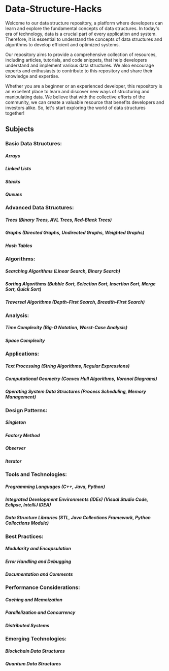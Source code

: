 # Data-Structure-Hacks

Welcome to our data structure repository, a platform where developers can learn and explore the fundamental concepts of data structures. In today's era of technology, data is a crucial part of every application and system. Therefore, it is essential to understand the concepts of data structures and algorithms to develop efficient and optimized systems.

Our repository aims to provide a comprehensive collection of resources, including articles, tutorials, and code snippets, that help developers understand and implement various data structures. We also encourage experts and enthusiasts to contribute to this repository and share their knowledge and expertise.

Whether you are a beginner or an experienced developer, this repository is an excellent place to learn and discover new ways of structuring and manipulating data. We believe that with the collective efforts of the community, we can create a valuable resource that benefits developers and investors alike. So, let's start exploring the world of data structures together!


## Subjects 
### Basic Data Structures:
#####  Arrays
#####  Linked Lists
#####  Stacks
#####  Queues
### Advanced Data Structures:
#####  Trees (Binary Trees, AVL Trees, Red-Black Trees)
#####  Graphs (Directed Graphs, Undirected Graphs, Weighted Graphs)
#####  Hash Tables
### Algorithms:
#####  Searching Algorithms (Linear Search, Binary Search)
#####  Sorting Algorithms (Bubble Sort, Selection Sort, Insertion Sort, Merge Sort, Quick Sort)
#####  Traversal Algorithms (Depth-First Search, Breadth-First Search)
### Analysis:
#####  Time Complexity (Big-O Notation, Worst-Case Analysis)
#####  Space Complexity
### Applications:
#####  Text Processing (String Algorithms, Regular Expressions)
#####  Computational Geometry (Convex Hull Algorithms, Voronoi Diagrams)
#####  Operating System Data Structures (Process Scheduling, Memory Management)
### Design Patterns:
#####  Singleton
#####  Factory Method
#####  Observer
#####  Iterator
### Tools and Technologies:
#####  Programming Languages (C++, Java, Python)
#####  Integrated Development Environments (IDEs) (Visual Studio Code, Eclipse, IntelliJ IDEA)
#####  Data Structure Libraries (STL, Java Collections Framework, Python Collections Module)
### Best Practices:
#####  Modularity and Encapsulation
#####  Error Handling and Debugging
#####  Documentation and Comments
### Performance Considerations:
#####  Caching and Memoization
#####  Parallelization and Concurrency
#####  Distributed Systems
### Emerging Technologies:
#####  Blockchain Data Structures
#####  Quantum Data Structures
